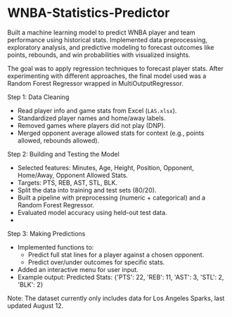 # WNBA-Statistics-Predictor
Built a machine learning model to predict WNBA player and team performance using historical stats. Implemented data preprocessing, exploratory analysis, and predictive modeling to forecast outcomes like points, rebounds, and win probabilities with visualized insights.

The goal was to apply regression techniques to forecast player stats. After experimenting with different approaches, the final model used was a Random Forest Regressor wrapped in MultiOutputRegressor.

Step 1: Data Cleaning
- Read player info and game stats from Excel (`LAS.xlsx`).
- Standardized player names and home/away labels.
- Removed games where players did not play (DNP).
- Merged opponent average allowed stats for context (e.g., points allowed, rebounds allowed).

Step 2: Building and Testing the Model
- Selected features: Minutes, Age, Height, Position, Opponent, Home/Away, Opponent Allowed Stats.
- Targets: PTS, REB, AST, STL, BLK.
- Split the data into training and test sets (80/20).
- Built a pipeline with preprocessing (numeric + categorical) and a Random Forest Regressor.
- Evaluated model accuracy using held-out test data.
- 
Step 3: Making Predictions
- Implemented functions to:
  - Predict full stat lines for a player against a chosen opponent.
  - Predict over/under outcomes for specific stats.
- Added an interactive menu for user input.
- Example output:
Predicted Stats: {'PTS': 22, 'REB': 11, 'AST': 3, 'STL': 2, 'BLK': 2}


Note: The dataset currently only includes data for Los Angeles Sparks, last updated August 12.
